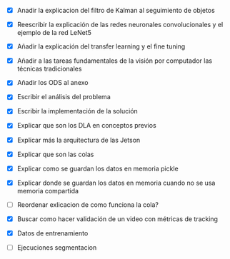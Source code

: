 - [X] Anadir la explicacion del filtro de Kalman al seguimiento de objetos
+ [X] Reescribir la explicación de las redes neuronales convolucionales y el ejemplo de la red LeNet5
+ [X] Añadir la explicación del transfer learning y el fine tuning
+ [X] Añadir a las tareas fundamentales de la visión por computador las técnicas tradicionales
+ [X] Añadir los ODS al anexo

+ [X] Escribir el análisis del problema
+ [X] Escribir la implementación de la solución
+ [x] Explicar que son los DLA en conceptos previos
+ [x] Explicar más la arquitectura de las Jetson
+ [x] Explicar que son las colas
+ [X] Explicar como se guardan los datos en memoria pickle
+ [x] Explicar donde se guardan los datos en memoria cuando no se usa memoria compartida
+ [ ] Reordenar exlicacion de como funciona la cola?
+ [X] Buscar como hacer validación de un video con métricas de tracking
+ [X] Datos de entrenamiento
+ [ ] Ejecuciones segmentacion


